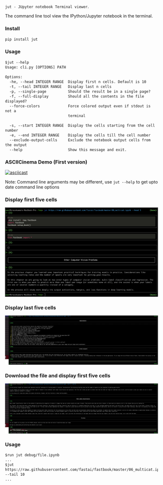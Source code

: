 `jut - JUpyter notebook Terminal viewer`.

The command line tool view the IPython/Jupyter notebook in the terminal.

### Install

`pip install jut`

### Usage

``` shell
$jut --help
Usage: cli.py [OPTIONS] PATH

Options:
  -he, --head INTEGER RANGE  Display first n cells. Default is 10
  -t, --tail INTEGER RANGE   Display last n cells
  -p, --single-page          Should the result be in a single page?
  -f, --full-display         Should all the contents in the file displayed?
  --force-colors             Force colored output even if stdout is not a
                             terminal

  -s, --start INTEGER RANGE  Display the cells starting from the cell number
  -e, --end INTEGER RANGE    Display the cells till the cell number
  --exclude-output-cells     Exclude the notebook output cells from the output
  --help                     Show this message and exit.
```

### ASCIICinema Demo (First version)

[![asciicast](https://asciinema.org/a/400349.svg)](https://asciinema.org/a/400349)

Note: Command line arguments may be different, use `jut --help` to get upto date command line options

### Display first five cells

![jut-head-example](https://raw.githubusercontent.com/kracekumar/jut/main/images/jut-head.png)

### Display last five cells

![jut-tail-example](https://raw.githubusercontent.com/kracekumar/jut/main/images/jut-tail.png)

### Download the file and display first five cells

![jut-download-url](https://raw.githubusercontent.com/kracekumar/jut/main/images/jut-download.png)


### Usage

``` shell
$run jut debug/file.ipynb
...
$jut https://raw.githubusercontent.com/fastai/fastbook/master/06_multicat.ipynb --tail 10
...
```
